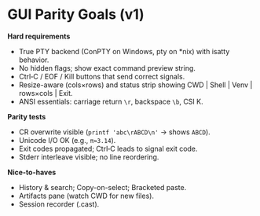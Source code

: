 # GUI Parity Goals (v1)

**Hard requirements**
- True PTY backend (ConPTY on Windows, pty on *nix) with isatty behavior.
- No hidden flags; show exact command preview string.
- Ctrl‑C / EOF / Kill buttons that send correct signals.
- Resize-aware (cols×rows) and status strip showing CWD | Shell | Venv | rows×cols | Exit.
- ANSI essentials: carriage return `\r`, backspace `\b`, CSI K.

**Parity tests**
- CR overwrite visible (`printf 'abc\rABCD\n'` → shows `ABCD`).
- Unicode I/O OK (e.g., `π≈3.14`).
- Exit codes propagated; Ctrl‑C leads to signal exit code.
- Stderr interleave visible; no line reordering.

**Nice-to-haves**
- History & search; Copy-on-select; Bracketed paste.
- Artifacts pane (watch CWD for new files).
- Session recorder (.cast).
